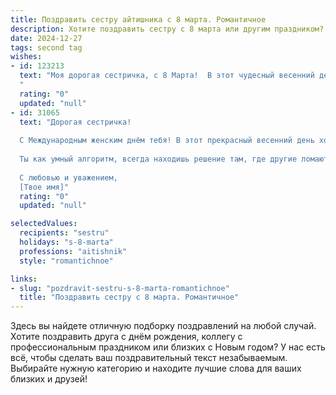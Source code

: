 ```yaml
---
title: Поздравить сестру айтишника с 8 марта. Романтичное
description: Хотите поздравить сестру с 8 марта или другим праздником? Наш ИИ создаст незабываемое поздравление, а вы обязательно выделитесь среди других.  
date: 2024-12-27
tags: second tag
wishes:
- id: 123213
  text: "Моя дорогая сестричка, с 8 Марта!  В этот чудесный весенний день я хочу пожелать тебе не только радости и цветов, но и бесконечного вдохновения в твоей невероятной работе айтишника. Пусть каждый строчка кода сияет, как утренняя роса, а каждый проект воплощается в жизнь легко и красиво, подобно распускающемуся цветку.  Пусть твоя жизнь будет наполнена любовью, счастьем и яркими моментами, а я всегда буду рядом, чтобы разделить их с тобой.  Ты – мой светлый лучик, моя гордость и моя любовь!
  "
  rating: "0"
  updated: "null"
- id: 31065
  text: "Дорогая сестричка!
  
  С Международным женским днём тебя! В этот прекрасный весенний день хочу пожелать тебе не только успехов в твоей удивительной карьере айтишника, но и счастья, насыщенного яркими моментами, как самые сложные алгоритмы. Пусть каждый твой проект будет успешным, а каждый код — без ошибок.
  
  Ты как умный алгоритм, всегда находишь решение там, где другие ломают голову. Твоя уверенность и талант меня вдохновляют. Пусть в твоей жизни будет множество светлых обновлений и патчей счастья, а рядом всегда будут те, кто поддержит и оценит твою уникальность.
  
  С любовью и уважением,
  [Твое имя]"
  rating: "0"
  updated: "null"

selectedValues:
  recipients: "sestru"
  holidays: "s-8-marta"
  professions: "aitishnik"
  style: "romantichnoe"

links:
- slug: "pozdravit-sestru-s-8-marta-romantichnoe"
  title: "Поздравить сестру с 8 марта. Романтичное"
---
```


Здесь вы найдете отличную подборку поздравлений на любой случай.
Хотите поздравить друга с днём рождения, коллегу с профессиональным праздником или близких с Новым годом? У нас есть всё, чтобы сделать ваш поздравительный текст незабываемым. Выбирайте нужную категорию и находите лучшие слова для ваших близких и друзей!
